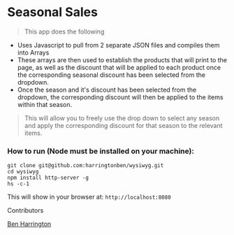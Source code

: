 # Seasonal Sales

> This app does the following

* Uses Javascript to pull from 2 separate JSON files and compiles them into Arrays
* These arrays are then used to establish the products that will print to the page, as well as the discount that will be applied to each product once the corresponding seasonal discount has been selected from the dropdown.
* Once the season and it's discount has been selected from the dropdown, the corresponding discount will then be applied to the items within that season.

> This will allow you to freely use the drop down to select any season and apply the corresponding discount for that season to the relevant items. 

### How to run (Node must be installed on your machine):

```
git clone git@github.com:harringtonben/wysiwyg.git
cd wysiwyg
npm install http-server -g
hs -c-1
```
This will show in your browser at: `http://localhost:8080`

Contributors

[Ben Harrington](https://github.com/harringtonben)